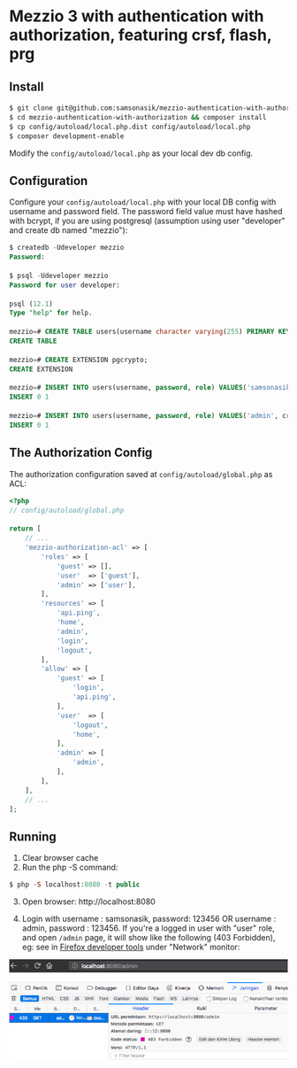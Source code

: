 # Mezzio 3 with authentication with authorization, featuring crsf, flash, prg

Install
-------

```bash
$ git clone git@github.com:samsonasik/mezzio-authentication-with-authorization.git
$ cd mezzio-authentication-with-authorization && composer install
$ cp config/autoload/local.php.dist config/autoload/local.php
$ composer development-enable
```

Modify the `config/autoload/local.php` as your local dev db config.

Configuration
-------------

Configure your `config/autoload/local.php` with your local DB config with username and password field. The password field value must have hashed with bcrypt, if you are using postgresql (assumption using user "developer" and create db named "mezzio"):

```sql
$ createdb -Udeveloper mezzio
Password:

$ psql -Udeveloper mezzio
Password for user developer:

psql (12.1)
Type "help" for help.

mezzio=# CREATE TABLE users(username character varying(255) PRIMARY KEY NOT NULL, password text NOT NULL, role character varying(255) NOT NULL DEFAULT 'user');
CREATE TABLE

mezzio=# CREATE EXTENSION pgcrypto;
CREATE EXTENSION

mezzio=# INSERT INTO users(username, password, role) VALUES('samsonasik', crypt('123456', gen_salt('bf')), 'user');
INSERT 0 1

mezzio=# INSERT INTO users(username, password, role) VALUES('admin', crypt('123456', gen_salt('bf')), 'admin');
INSERT 0 1
```

The Authorization Config
------------------------

The authorization configuration saved at `config/autoload/global.php` as ACL:

```php
<?php
// config/autoload/global.php

return [
    // ...
    'mezzio-authorization-acl' => [
        'roles' => [
            'guest' => [],
            'user'  => ['guest'],
            'admin' => ['user'],
        ],
        'resources' => [
            'api.ping',
            'home',
            'admin',
            'login',
            'logout',
        ],
        'allow' => [
            'guest' => [
                'login',
                'api.ping',
            ],
            'user'  => [
                'logout',
                'home',
            ],
            'admin' => [
                'admin',
            ],
        ],
    ],
    // ...
];
```

Running
-------

1. Clear browser cache
2. Run the php -S command:

```php
$ php -S localhost:8080 -t public
```

3. Open browser: http://localhost:8080

4. Login with username : samsonasik, password: 123456 OR username : admin, password : 123456. If you're a logged in user with "user" role, and open `/admin` page, it will show like the following (403 Forbidden), eg: see in [Firefox developer tools](https://developer.mozilla.org/en-US/docs/Tools/Network_Monitor) under "Network" monitor:

<img src="./authorized-user-cannot-access-admin-page.png">
